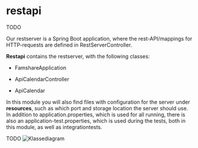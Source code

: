 # restapi
TODO

Our restserver is a Spring Boot application, where the rest-API/mappings for HTTP-requests are defined in RestServerController.

**Restapi** contains the restserver, with the following classes:

- FamshareApplication

- ApiCalendarController

- ApiCalendar

In this module you will also find files with configuration for the server under **resources**, such as which port and storage location the server should use. In addition to application.properties, which is used for all running, there is also an application-test.properties, which is used during the tests, both in this module, as well as integrationtests.

TODO
![Klassediagram]()